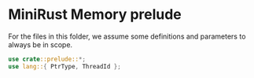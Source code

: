 # MiniRust Memory prelude

For the files in this folder, we assume some definitions and parameters to always be in scope.

```rust
use crate::prelude::*;
use lang::{ PtrType, ThreadId };
```
